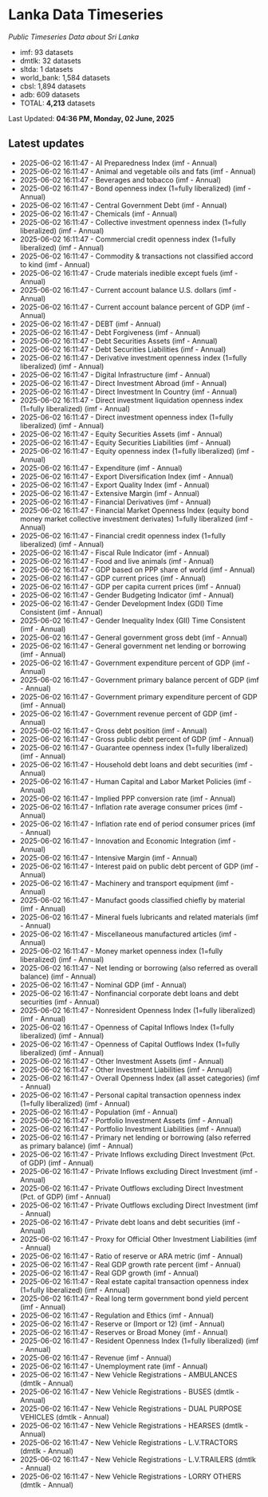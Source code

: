 # Lanka Data Timeseries
*Public Timeseries Data about Sri Lanka*

* imf: 93 datasets
* dmtlk: 32 datasets
* sltda: 1 datasets
* world_bank: 1,584 datasets
* cbsl: 1,894 datasets
* adb: 609 datasets
* TOTAL: **4,213** datasets

Last Updated: **04:36 PM, Monday, 02 June, 2025**

## Latest updates

* 2025-06-02 16:11:47 - AI Preparedness Index (imf - Annual)
* 2025-06-02 16:11:47 - Animal and vegetable oils and fats (imf - Annual)
* 2025-06-02 16:11:47 - Beverages and tobacco (imf - Annual)
* 2025-06-02 16:11:47 - Bond openness index (1=fully liberalized) (imf - Annual)
* 2025-06-02 16:11:47 - Central Government Debt (imf - Annual)
* 2025-06-02 16:11:47 - Chemicals (imf - Annual)
* 2025-06-02 16:11:47 - Collective investment openness index (1=fully liberalized) (imf - Annual)
* 2025-06-02 16:11:47 - Commercial credit openness index (1=fully liberalized) (imf - Annual)
* 2025-06-02 16:11:47 - Commodity & transactions not classified accord to kind (imf - Annual)
* 2025-06-02 16:11:47 - Crude materials inedible except fuels (imf - Annual)
* 2025-06-02 16:11:47 - Current account balance U.S. dollars (imf - Annual)
* 2025-06-02 16:11:47 - Current account balance percent of GDP (imf - Annual)
* 2025-06-02 16:11:47 - DEBT (imf - Annual)
* 2025-06-02 16:11:47 - Debt Forgiveness (imf - Annual)
* 2025-06-02 16:11:47 - Debt Securities Assets (imf - Annual)
* 2025-06-02 16:11:47 - Debt Securities Liabilities (imf - Annual)
* 2025-06-02 16:11:47 - Derivative investment openness index (1=fully liberalized) (imf - Annual)
* 2025-06-02 16:11:47 - Digital Infrastructure (imf - Annual)
* 2025-06-02 16:11:47 - Direct Investment Abroad (imf - Annual)
* 2025-06-02 16:11:47 - Direct Investment In Country (imf - Annual)
* 2025-06-02 16:11:47 - Direct investment liquidation openness index (1=fully liberalized) (imf - Annual)
* 2025-06-02 16:11:47 - Direct investment openness index (1=fully liberalized) (imf - Annual)
* 2025-06-02 16:11:47 - Equity Securities Assets (imf - Annual)
* 2025-06-02 16:11:47 - Equity Securities Liabilities (imf - Annual)
* 2025-06-02 16:11:47 - Equity openness index (1=fully liberalized) (imf - Annual)
* 2025-06-02 16:11:47 - Expenditure (imf - Annual)
* 2025-06-02 16:11:47 - Export Diversification Index (imf - Annual)
* 2025-06-02 16:11:47 - Export Quality Index (imf - Annual)
* 2025-06-02 16:11:47 - Extensive Margin (imf - Annual)
* 2025-06-02 16:11:47 - Financial Derivatives (imf - Annual)
* 2025-06-02 16:11:47 - Financial Market Openness Index (equity bond money market collective investment derivates) 1=fully liberalized (imf - Annual)
* 2025-06-02 16:11:47 - Financial credit openness index (1=fully liberalized) (imf - Annual)
* 2025-06-02 16:11:47 - Fiscal Rule Indicator (imf - Annual)
* 2025-06-02 16:11:47 - Food and live animals (imf - Annual)
* 2025-06-02 16:11:47 - GDP based on PPP share of world (imf - Annual)
* 2025-06-02 16:11:47 - GDP current prices (imf - Annual)
* 2025-06-02 16:11:47 - GDP per capita current prices (imf - Annual)
* 2025-06-02 16:11:47 - Gender Budgeting Indicator (imf - Annual)
* 2025-06-02 16:11:47 - Gender Development Index (GDI) Time Consistent (imf - Annual)
* 2025-06-02 16:11:47 - Gender Inequality Index (GII) Time Consistent (imf - Annual)
* 2025-06-02 16:11:47 - General government gross debt (imf - Annual)
* 2025-06-02 16:11:47 - General government net lending or borrowing (imf - Annual)
* 2025-06-02 16:11:47 - Government expenditure percent of GDP (imf - Annual)
* 2025-06-02 16:11:47 - Government primary balance percent of GDP (imf - Annual)
* 2025-06-02 16:11:47 - Government primary expenditure percent of GDP (imf - Annual)
* 2025-06-02 16:11:47 - Government revenue percent of GDP (imf - Annual)
* 2025-06-02 16:11:47 - Gross debt position (imf - Annual)
* 2025-06-02 16:11:47 - Gross public debt percent of GDP (imf - Annual)
* 2025-06-02 16:11:47 - Guarantee openness index (1=fully liberalized) (imf - Annual)
* 2025-06-02 16:11:47 - Household debt loans and debt securities (imf - Annual)
* 2025-06-02 16:11:47 - Human Capital and Labor Market Policies (imf - Annual)
* 2025-06-02 16:11:47 - Implied PPP conversion rate (imf - Annual)
* 2025-06-02 16:11:47 - Inflation rate average consumer prices (imf - Annual)
* 2025-06-02 16:11:47 - Inflation rate end of period consumer prices (imf - Annual)
* 2025-06-02 16:11:47 - Innovation and Economic Integration (imf - Annual)
* 2025-06-02 16:11:47 - Intensive Margin (imf - Annual)
* 2025-06-02 16:11:47 - Interest paid on public debt percent of GDP (imf - Annual)
* 2025-06-02 16:11:47 - Machinery and transport equipment (imf - Annual)
* 2025-06-02 16:11:47 - Manufact goods classified chiefly by material (imf - Annual)
* 2025-06-02 16:11:47 - Mineral fuels lubricants and related materials (imf - Annual)
* 2025-06-02 16:11:47 - Miscellaneous manufactured articles (imf - Annual)
* 2025-06-02 16:11:47 - Money market openness index (1=fully liberalized) (imf - Annual)
* 2025-06-02 16:11:47 - Net lending or borrowing (also referred as overall balance) (imf - Annual)
* 2025-06-02 16:11:47 - Nominal GDP (imf - Annual)
* 2025-06-02 16:11:47 - Nonfinancial corporate debt loans and debt securities (imf - Annual)
* 2025-06-02 16:11:47 - Nonresident Openness Index (1=fully liberalized) (imf - Annual)
* 2025-06-02 16:11:47 - Openness of Capital Inflows Index (1=fully liberalized) (imf - Annual)
* 2025-06-02 16:11:47 - Openness of Capital Outflows Index (1=fully liberalized) (imf - Annual)
* 2025-06-02 16:11:47 - Other Investment Assets (imf - Annual)
* 2025-06-02 16:11:47 - Other Investment Liabilities (imf - Annual)
* 2025-06-02 16:11:47 - Overall Openness Index (all asset categories) (imf - Annual)
* 2025-06-02 16:11:47 - Personal capital transaction openness index (1=fully liberalized) (imf - Annual)
* 2025-06-02 16:11:47 - Population (imf - Annual)
* 2025-06-02 16:11:47 - Portfolio Investment Assets (imf - Annual)
* 2025-06-02 16:11:47 - Portfolio Investment Liabilities (imf - Annual)
* 2025-06-02 16:11:47 - Primary net lending or borrowing (also referred as primary balance) (imf - Annual)
* 2025-06-02 16:11:47 - Private Inflows excluding Direct Investment (Pct. of GDP) (imf - Annual)
* 2025-06-02 16:11:47 - Private Inflows excluding Direct Investment (imf - Annual)
* 2025-06-02 16:11:47 - Private Outflows excluding Direct Investment (Pct. of GDP) (imf - Annual)
* 2025-06-02 16:11:47 - Private Outflows excluding Direct Investment (imf - Annual)
* 2025-06-02 16:11:47 - Private debt loans and debt securities (imf - Annual)
* 2025-06-02 16:11:47 - Proxy for Official Other Investment Liabilities (imf - Annual)
* 2025-06-02 16:11:47 - Ratio of reserve or ARA metric (imf - Annual)
* 2025-06-02 16:11:47 - Real GDP growth rate percent (imf - Annual)
* 2025-06-02 16:11:47 - Real GDP growth (imf - Annual)
* 2025-06-02 16:11:47 - Real estate capital transaction openness index (1=fully liberalized) (imf - Annual)
* 2025-06-02 16:11:47 - Real long term government bond yield percent (imf - Annual)
* 2025-06-02 16:11:47 - Regulation and Ethics (imf - Annual)
* 2025-06-02 16:11:47 - Reserve or (Import or 12) (imf - Annual)
* 2025-06-02 16:11:47 - Reserves or Broad Money (imf - Annual)
* 2025-06-02 16:11:47 - Resident Openness Index (1=fully liberalized) (imf - Annual)
* 2025-06-02 16:11:47 - Revenue (imf - Annual)
* 2025-06-02 16:11:47 - Unemployment rate (imf - Annual)
* 2025-06-02 16:11:47 - New Vehicle Registrations - AMBULANCES (dmtlk - Annual)
* 2025-06-02 16:11:47 - New Vehicle Registrations - BUSES (dmtlk - Annual)
* 2025-06-02 16:11:47 - New Vehicle Registrations - DUAL PURPOSE VEHICLES (dmtlk - Annual)
* 2025-06-02 16:11:47 - New Vehicle Registrations - HEARSES (dmtlk - Annual)
* 2025-06-02 16:11:47 - New Vehicle Registrations - L.V.TRACTORS (dmtlk - Annual)
* 2025-06-02 16:11:47 - New Vehicle Registrations - L.V.TRAILERS (dmtlk - Annual)
* 2025-06-02 16:11:47 - New Vehicle Registrations - LORRY OTHERS (dmtlk - Annual)